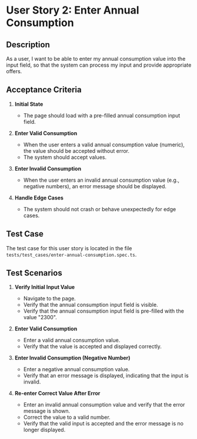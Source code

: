 # User Story 2: Enter Annual Consumption

## Description
As a user, I want to be able to enter my annual consumption value into the input field, so that the system can process my input and provide appropriate offers.

## Acceptance Criteria
1. **Initial State**
   - The page should load with a pre-filled annual consumption input field.

2. **Enter Valid Consumption**
   - When the user enters a valid annual consumption value (numeric), the value should be accepted without error.
   - The system should accept values.

3. **Enter Invalid Consumption**
   - When the user enters an invalid annual consumption value (e.g., negative numbers), an error message should be displayed.

4. **Handle Edge Cases**
   - The system should not crash or behave unexpectedly for edge cases.

## Test Case
The test case for this user story is located in the file `tests/test_cases/enter-annual-consumption.spec.ts`.

## Test Scenarios

1. **Verify Initial Input Value**
   - Navigate to the page.
   - Verify that the annual consumption input field is visible.
   - Verify that the annual consumption input field is pre-filled with the value "2300".

2. **Enter Valid Consumption**
   - Enter a valid annual consumption value.
   - Verify that the value is accepted and displayed correctly.

3. **Enter Invalid Consumption (Negative Number)**
   - Enter a negative annual consumption value.
   - Verify that an error message is displayed, indicating that the input is invalid.

4. **Re-enter Correct Value After Error**
   - Enter an invalid annual consumption value and verify that the error message is shown.
   - Correct the value to a valid number.
   - Verify that the valid input is accepted and the error message is no longer displayed.
